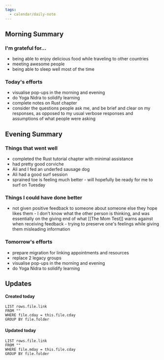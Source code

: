 ```yaml
---
tags:
  - calendar/daily-note
---
```


## Morning Summary

### I'm grateful for...

- being able to enjoy delicious food while traveling to other countries
- meeting awesome people
- being able to sleep well most of the time

### Today's efforts

- visualise pop-ups in the morning and evening
- do Yoga Nidra to solidify learning
- complete notes on Rust chapter
- consider the questions people ask me, and be brief and clear on my responses, as opposed to my usual verbose responses and assumptions of what people were asking

## Evening Summary

### Things that went well

- completed the Rust tutorial chapter with minimal assistance
- had pretty good corviche
- Ali and I fed an underfed sausage dog
- Ali had a good surf session
- sprained toe is feeling much better - will hopefully be ready for me to surf on Tuesday

### Things I could have done better

- not given positive feedback to someone about someone else they hope likes them - I don't know what the other person is thinking, and was essentially on the giving end of what [[The Mom Test]] warns against when receiving feedback - trying to preserve one's feelings while giving them misleading information
### Tomorrow's efforts

- prepare migration for linking appointments and resources
- replace 2 legacy groups
- visualise pop-ups in the morning and evening
- do Yoga Nidra to solidify learning

## Updates

#### Created today

```dataview
LIST rows.file.link
FROM ""
WHERE file.cday = this.file.cday
GROUP BY file.folder
```

#### Updated today

```dataview
LIST rows.file.link
FROM ""
WHERE file.mday = this.file.cday
GROUP BY file.folder
```
